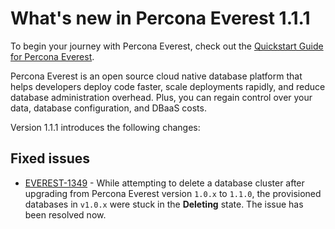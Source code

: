# What's new in Percona Everest 1.1.1

To begin your journey with Percona Everest, check out the [Quickstart Guide for Percona Everest](../quickstart-guide/quick-install.md).

Percona Everest is an open source cloud native database platform that helps developers deploy code faster, scale deployments rapidly, and reduce database administration overhead. Plus, you can regain control over your data, database configuration, and DBaaS costs.

Version 1.1.1 introduces the following changes:

## Fixed issues

- [EVEREST-1349](https://perconadev.atlassian.net/browse/EVEREST-1349) - While attempting to delete a database cluster after upgrading from Percona Everest version `1.0.x` to `1.1.0`, the provisioned databases in `v1.0.x` were stuck in the **Deleting** state. The issue has been resolved now.


